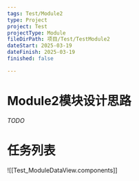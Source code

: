 ```yaml
---
tags: Test/Module2
type: Project
project: Test
projectType: Module
fileDirPath: 项目/Test/TestModule2
dateStart: 2025-03-19
dateFinish: 2025-03-19
finished: false

---
```


# Module2模块设计思路
 *TODO*
 
# 任务列表
![[Test_ModuleDataView.components]]


